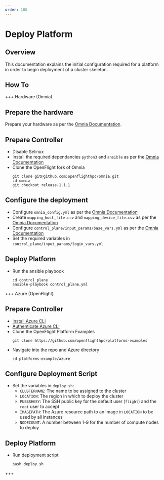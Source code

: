 ```yaml
---
order: 100
---
```

# Deploy Platform

## Overview

This documentation explains the initial configuration required for a platform in order to begin deployment of a cluster skeleton.

## How To

+++ Hardware (Omnia)

## Prepare the hardware

Prepare your hardware as per the [Omnia Documentation](https://dellhpc.github.io/omnia/INSTALL_OMNIA_CONTROL_PLANE.html).

## Prepare Controller

- Disable Selinux
- Install the required dependancies `python3` and `ansible` as per the [Omnia Documentation](https://dellhpc.github.io/omnia/INSTALL_OMNIA_CONTROL_PLANE.html)
- Clone the OpenFlight fork of Omnia
  ```shell
  git clone git@github.com:openflighthpc/omnia.git
  cd omnia
  git checkout release-1.1.1
  ```

## Configure the deployment
- Configure `omnia_config.yml` as per the [Omnia Documentation](https://dellhpc.github.io/omnia/INSTALL_OMNIA_CONTROL_PLANE.html)
- Create `mapping_host_file.csv` and `mapping_device_file.csv` as per the [Omnia Documentation](https://dellhpc.github.io/omnia/INSTALL_OMNIA_CONTROL_PLANE.html)
- Configure `control_plane/input_params/base_vars.yml` as per the [Omnia Documentation](https://dellhpc.github.io/omnia/INSTALL_OMNIA_CONTROL_PLANE.html)
- Set the required variables in `control_plane/input_params/login_vars.yml`


## Deploy Platform
- Run the ansible playbook
  ```shell
  cd control_plane
  ansible-playbook control_plane.yml
  ```

+++ Azure (OpenFlight)

## Prepare Controller

- [Install Azure CLI](https://docs.microsoft.com/en-us/cli/azure/install-azure-cli-linux?pivots=dnf)
- [Authenticate Azure CLI](https://docs.microsoft.com/en-us/cli/azure/get-started-with-azure-cli#how-to-sign-into-the-azure-cli)
- Clone the OpenFlight Platform Examples
  ```shell
  git clone https://github.com/openflighthpc/platforms-examples
  ```
- Navigate into the repo and Azure directory
  ```shell
  cd platforms-example/azure
  ```

## Configure Deployment Script

- Set the variables in `deploy.sh`:
  - `CLUSTERNAME`: The name to be assigned to the cluster
  - `LOCATION`: The region in which to deploy the cluster
  - `PUBSSHKEY`: The SSH public key for the default user (`flight`) and the `root` user to accept
  - `IMAGEPATH`: The Azure resource path to an image in `LOCATION` to be used by all instances
  - `NODECOUNT`: A number between 1-9 for the number of compute nodes to deploy

## Deploy Platform

- Run deployment script
  ```shell
  bash deploy.sh
  ```

+++
